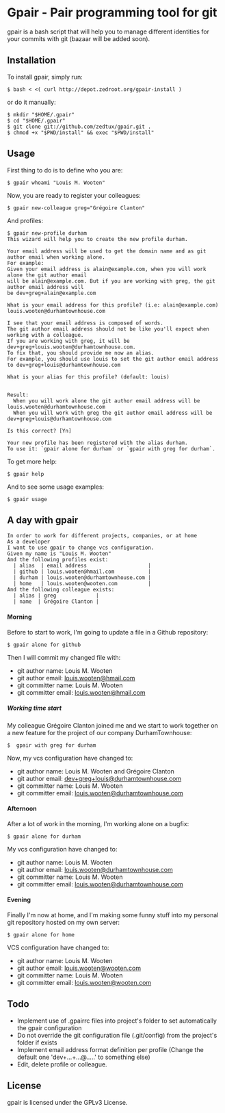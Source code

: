 # Gpair - Pair programming tool for git #

gpair is a bash script that will help you to manage different identities for your commits with git (bazaar will be added soon).

## Installation ##

To install gpair, simply run:

    $ bash < <( curl http://depot.zedroot.org/gpair-install )

or do it manually:

    $ mkdir "$HOME/.gpair"
    $ cd "$HOME/.gpair"
    $ git clone git://github.com/zedtux/gpair.git .
    $ chmod +x "$PWD/install" && exec "$PWD/install"

## Usage ##

First thing to do is to define who you are:

    $ gpair whoami "Louis M. Wooten"

Now, you are ready to register your colleagues:

    $ gpair new-colleague greg="Grégoire Clanton"

And profiles:

    $ gpair new-profile durham
    This wizard will help you to create the new profile durham.
    
    Your email address will be used to get the domain name and as git author email when working alone.
    For example:
    Given your email address is alain@example.com, when you will work alone the git author email
    will be alain@example.com. But if you are working with greg, the git author email address will
    be dev+greg+alain@example.com
    
    What is your email address for this profile? (i.e: alain@example.com)
    louis.wooten@durhamtownhouse.com
    
    I see that your email address is composed of words.
    The git author email address should not be like you'll expect when working with a colleague.
    If you are working with greg, it will be dev+greg+louis.wooten@durhamtownhouse.com.
    To fix that, you should provide me now an alias.
    For example, you should use louis to set the git author email address to dev+greg+louis@durhamtownhouse.com
    
    What is your alias for this profile? (default: louis)
    
    
    Result:
      When you will work alone the git author email address will be louis.wooten@durhamtownhouse.com
      When you will work with greg the git author email address will be dev+greg+louis@durhamtownhouse.com
    
    Is this correct? [Yn]
    
    Your new profile has been registered with the alias durham.
    To use it: `gpair alone for durham` or `gpair with greg for durham`.

To get more help:

    $ gpair help

And to see some usage examples:

    $ gpair usage

## A day with gpair ##

    In order to work for different projects, companies, or at home
    As a developer
    I want to use gpair to change vcs configuration.
    Given my name is "Louis M. Wooten"
    And the following profiles exist:
      | alias  | email address                    |
      | github | louis.wooten@hmail.com           |
      | durham | louis.wooten@durhamtownhouse.com |
      | home   | louis.wooten@wooten.com          |
    And the following colleague exists:
      | alias | greg             |
      | name  | Grégoire Clanton |

#### Morning ####

Before to start to work, I'm going to update a file in a Github repository:

    $ gpair alone for github

Then I will commit my changed file with:

* git author name: Louis M. Wooten
* git author email: louis.wooten@hmail.com
* git committer name: Louis M. Wooten
* git committer email: louis.wooten@hmail.com

##### Working time start #####

My colleague Grégoire Clanton joined me and we start to work together on a new feature for the project of our company DurhamTownhouse:

    $  gpair with greg for durham

Now, my vcs configuration have changed to:

* git author name: Louis M. Wooten and Grégoire Clanton
* git author email: dev+greg+louis@durhamtownhouse.com
* git committer name: Louis M. Wooten
* git committer email: louis.wooten@durhamtownhouse.com

#### Afternoon ####

After a lot of work in the morning, I'm working alone on a bugfix:

    $ gpair alone for durham

My vcs configuration have changed to:

* git author name: Louis M. Wooten
* git author email: louis.wooten@durhamtownhouse.com
* git committer name: Louis M. Wooten
* git committer email: louis.wooten@durhamtownhouse.com

#### Evening ####

Finally I'm now at home, and I'm making some funny stuff into my personal git repository hosted on my own server:

    $ gpair alone for home

VCS configuration have changed to:

* git author name: Louis M. Wooten
* git author email: louis.wooten@wooten.com
* git committer name: Louis M. Wooten
* git committer email: louis.wooten@wooten.com

## Todo ##

* Implement use of .gpairrc files into project's folder to set automatically the gpair configuration
* Do not override the git configuration file (.git/config) from the project's folder if exists
* Implement email address format definition per profile (Change the default one 'dev+...+...@.....' to something else)
* Edit, delete profile or colleague.

## License

gpair is licensed under the GPLv3 License.